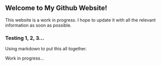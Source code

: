 ## Welcome to My Github Website!

This website is a work in progress. I hope to update it with all the relevant information as soon as possible.

### Testing 1, 2, 3...

Using markdown to put this all together.

Work in progress...

